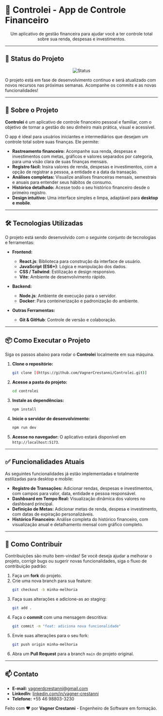 
# 💸 Controlei - App de Controle Financeiro

<p align="center">
  Um aplicativo de gestão financeira para ajudar você a ter controle total sobre sua renda, despesas e investimentos.
</p>

---

## 📅 Status do Projeto

<div align="center">
  
![Status](https://img.shields.io/badge/status-em%20constru%C3%A7%C3%A3o-blue)

</div>

O projeto está em fase de desenvolvimento contínuo e será atualizado com novos recursos nas próximas semanas. Acompanhe os commits e as novas funcionalidades!

---

## 🧠 Sobre o Projeto

**Controlei** é um aplicativo de controle financeiro pessoal e familiar, com o objetivo de tornar a gestão do seu dinheiro mais prática, visual e acessível.

O app é ideal para usuários iniciantes e intermediários que desejam um controle total sobre suas finanças. Ele permite:

* **Rastreamento financeiro:** Acompanhe sua renda, despesas e investimentos com metas, gráficos e valores separados por categoria, para uma visão clara de suas finanças mensais.
* **Registro fácil:** Insira valores de renda, despesas e investimentos, com a opção de registrar a pessoa, a entidade e a data da transação.
* **Análises completas:** Visualize análises financeiras mensais, semestrais e anuais para entender seus hábitos de consumo.
* **Histórico detalhado:** Acesse todo o seu histórico financeiro desde o primeiro registro.
* **Design intuitivo:** Uma interface simples e limpa, adaptável para **desktop e mobile**.

---

## 🛠 Tecnologias Utilizadas

O projeto está sendo desenvolvido com o seguinte conjunto de tecnologias e ferramentas:

* **Frontend:**
    * **React.js**: Biblioteca para construção da interface de usuário.
    * **JavaScript (ES6+)**: Lógica e manipulação dos dados.
    * **CSS / Tailwind**: Estilização e design responsivo.
    * **Vite**: Ambiente de desenvolvimento rápido.

* **Backend:**
    * **Node.js**: Ambiente de execução para o servidor.
    * **Docker**: Para conteinerização e padronização do ambiente.

* **Outras Ferramentas:**
    * **Git & GitHub**: Controle de versão e colaboração.

---

## 📦 Como Executar o Projeto

Siga os passos abaixo para rodar o **Controlei** localmente em sua máquina.

1.  **Clone o repositório:**
    ```bash
    git clone [(https://github.com/VagnerCrestanni/Controlei.git)]
    ```

2.  **Acesse a pasta do projeto:**
    ```bash
    cd controlei
    ```

3.  **Instale as dependências:**
    ```bash
    npm install
    ```

4.  **Inicie o servidor de desenvolvimento:**
    ```bash
    npm run dev
    ```

5.  **Acesse no navegador:**
    O aplicativo estará disponível em `http://localhost:5173`.

---

## ✅ Funcionalidades Atuais

As seguintes funcionalidades já estão implementadas e totalmente estilizadas para desktop e mobile:

* **Registro de Transações:** Adicionar rendas, despesas e investimentos, com campos para valor, data, entidade e pessoa responsável.
* **Dashboard em Tempo Real:** Visualização dinâmica dos valores no dashboard principal.
* **Definição de Metas:** Adicionar metas de renda, despesa e investimento, com datas de expiração personalizáveis.
* **Histórico Financeiro:** Análise completa do histórico financeiro, com visualização anual e detalhamento mensal com gráfico completo.

---

## 🤝 Como Contribuir

Contribuições são muito bem-vindas! Se você deseja ajudar a melhorar o projeto, corrigir bugs ou sugerir novas funcionalidades, siga o fluxo de contribuição padrão:

1.  Faça um **fork** do projeto.
2.  Crie uma nova branch para sua feature:
    ```bash
    git checkout -b minha-melhoria
    ```
3.  Faça suas alterações e adicione-as ao staging:
    ```bash
    git add .
    ```
4.  Faça o **commit** com uma mensagem descritiva:
    ```bash
    git commit -m "feat: adiciona nova funcionalidade"
    ```
5.  Envie suas alterações para o seu fork:
    ```bash
    git push origin minha-melhoria
    ```
6.  Abra um **Pull Request** para a branch `main` do projeto original.

---

## 📫 Contato

* **E-mail:** [vagnerdcrestanni@gmail.com](mailto:vagnerdcrestanni@gmail.com)
* **LinkedIn:** [linkedin.com/in/vagner-crestanni](https://www.linkedin.com/in/vagner-crestanni-331a87309/)
* **Telefone:** +55 46 98803-3230

Feito com ❤️ por **Vagner Crestanni** - Engenheiro de Software em formação.


